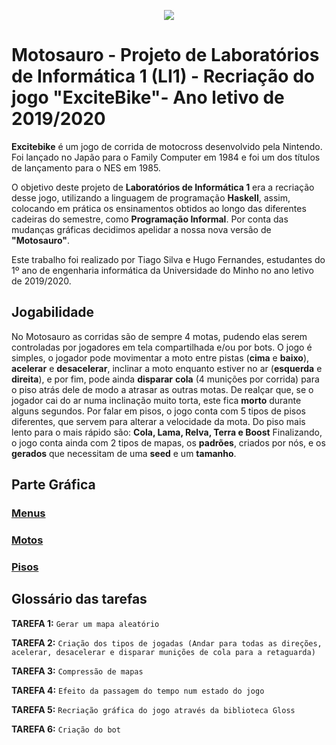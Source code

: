<p align="center">
  <img src=https://user-images.githubusercontent.com/57015073/191850180-7445bf00-fbc9-46c0-b8dc-68c9e83e7016.png>
</p>

# Motosauro - Projeto de Laboratórios de Informática 1 (LI1) - Recriação do jogo "ExciteBike"- Ano letivo de 2019/2020

**Excitebike** é um jogo de corrida de motocross desenvolvido pela Nintendo. Foi lançado no Japão para o Family Computer em 1984 e foi um dos títulos de lançamento para o NES em 1985.

O objetivo deste projeto de **Laboratórios de Informática 1** era a recriação desse jogo, utilizando a linguagem de programação **Haskell**, assim, colocando em prática os ensinamentos obtidos ao longo das diferentes cadeiras do semestre, como **Programação Informal**.  Por conta das mudanças gráficas decidimos apelidar a nossa nova versão de **"Motosauro"**.

Este trabalho foi realizado por Tiago Silva e Hugo Fernandes, estudantes do 1º ano de engenharia informática da Universidade do Minho no ano letivo de 2019/2020.

## Jogabilidade

No Motosauro as corridas são de sempre 4 motas, pudendo elas serem controladas por jogadores em tela compartilhada e/ou por bots.
O jogo é simples, o jogador pode movimentar a moto entre pistas (**cima** e **baixo**), **acelerar** e **desacelerar**, inclinar a moto enquanto estiver no ar (**esquerda** e **direita**), e por fim, pode ainda **disparar** **cola** (4 munições por corrida) para o piso atrás dele de modo a atrasar as outras motas. De realçar que, se o jogador cai do ar numa inclinação muito torta, este fica **morto** durante alguns segundos.
Por falar em pisos, o jogo conta com 5 tipos de pisos diferentes, que servem para alterar a velocidade da mota. Do piso mais lento para o mais rápido são: **Cola, Lama, Relva, Terra e Boost**
Finalizando, o jogo conta ainda com 2 tipos de mapas, os **padrões**, criados por nós, e os **gerados** que necessitam de uma **seed** e um **tamanho**.

## Parte Gráfica

### [Menus](https://github.com/surumkata/Motosauro/tree/main/textures/Menu)
### [Motos](https://github.com/surumkata/Motosauro/tree/main/textures/Others)
### [Pisos](https://github.com/surumkata/Motosauro/tree/main/textures/Layers)

## Glossário das tarefas

**TAREFA 1:** ``Gerar um mapa aleatório``

**TAREFA 2:** ``Criação dos tipos de jogadas (Andar para todas as direções, acelerar, desacelerar e disparar munições de cola para a retaguarda)``

**TAREFA 3:** ``Compressão de mapas``

**TAREFA 4:** ``Efeito da passagem do tempo num estado do jogo``

**TAREFA 5:** ``Recriação gráfica do jogo através da biblioteca Gloss ``

**TAREFA 6:** ``Criação do bot``

